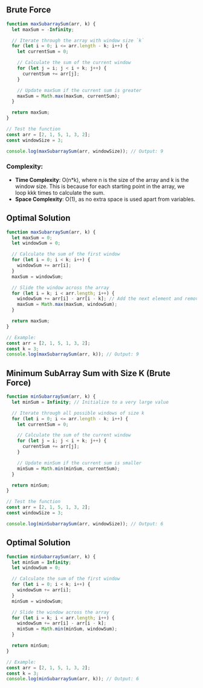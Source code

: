 ## Brute Force

```javascript
function maxSubarraySum(arr, k) {
  let maxSum = -Infinity;

  // Iterate through the array with window size `k`
  for (let i = 0; i <= arr.length - k; i++) {
    let currentSum = 0;

    // Calculate the sum of the current window
    for (let j = i; j < i + k; j++) {
      currentSum += arr[j];
    }

    // Update maxSum if the current sum is greater
    maxSum = Math.max(maxSum, currentSum);
  }

  return maxSum;
}

// Test the function
const arr = [2, 1, 5, 1, 3, 2];
const windowSize = 3;

console.log(maxSubarraySum(arr, windowSize)); // Output: 9
```

### Complexity:

- **Time Complexity**: O(n\*k), where n is the size of the array and k is the window size. This is because for each starting point in the array, we loop kkk times to calculate the sum.
- **Space Complexity**: O(1), as no extra space is used apart from variables.

## Optimal Solution

```javascript
function maxSubarraySum(arr, k) {
  let maxSum = 0;
  let windowSum = 0;

  // Calculate the sum of the first window
  for (let i = 0; i < k; i++) {
    windowSum += arr[i];
  }
  maxSum = windowSum;

  // Slide the window across the array
  for (let i = k; i < arr.length; i++) {
    windowSum += arr[i] - arr[i - k]; // Add the next element and remove the first element of the previous window
    maxSum = Math.max(maxSum, windowSum);
  }

  return maxSum;
}

// Example:
const arr = [2, 1, 5, 1, 3, 2];
const k = 3;
console.log(maxSubarraySum(arr, k)); // Output: 9
```

## Minimum SubArray Sum with Size K (Brute Force)

```javascript
function minSubarraySum(arr, k) {
  let minSum = Infinity; // Initialize to a very large value

  // Iterate through all possible windows of size k
  for (let i = 0; i <= arr.length - k; i++) {
    let currentSum = 0;

    // Calculate the sum of the current window
    for (let j = i; j < i + k; j++) {
      currentSum += arr[j];
    }

    // Update minSum if the current sum is smaller
    minSum = Math.min(minSum, currentSum);
  }

  return minSum;
}

// Test the function
const arr = [2, 1, 5, 1, 3, 2];
const windowSize = 3;

console.log(minSubarraySum(arr, windowSize)); // Output: 6
```

## Optimal Solution

```javascript
function minSubarraySum(arr, k) {
  let minSum = Infinity;
  let windowSum = 0;

  // Calculate the sum of the first window
  for (let i = 0; i < k; i++) {
    windowSum += arr[i];
  }
  minSum = windowSum;

  // Slide the window across the array
  for (let i = k; i < arr.length; i++) {
    windowSum += arr[i] - arr[i - k];
    minSum = Math.min(minSum, windowSum);
  }

  return minSum;
}

// Example:
const arr = [2, 1, 5, 1, 3, 2];
const k = 3;
console.log(minSubarraySum(arr, k)); // Output: 6
```

